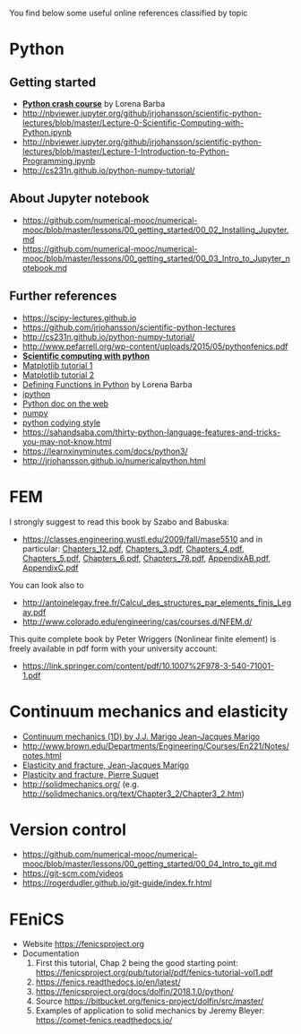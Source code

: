 
You find below some useful online references classified by topic

# Python

## Getting started
* [**Python crash course**](http://nbviewer.ipython.org/github/barbagroup/AeroPython/blob/master/lessons/00_Lesson00_QuickPythonIntro.ipynb) by Lorena Barba
* http://nbviewer.jupyter.org/github/jrjohansson/scientific-python-lectures/blob/master/Lecture-0-Scientific-Computing-with-Python.ipynb
* http://nbviewer.jupyter.org/github/jrjohansson/scientific-python-lectures/blob/master/Lecture-1-Introduction-to-Python-Programming.ipynb
* http://cs231n.github.io/python-numpy-tutorial/

## About Jupyter notebook
* https://github.com/numerical-mooc/numerical-mooc/blob/master/lessons/00_getting_started/00_02_Installing_Jupyter.md
* https://github.com/numerical-mooc/numerical-mooc/blob/master/lessons/00_getting_started/00_03_Intro_to_Jupyter_notebook.md

## Further references
* https://scipy-lectures.github.io
* https://github.com/jrjohansson/scientific-python-lectures
* http://cs231n.github.io/python-numpy-tutorial/
* http://www.pefarrell.org/wp-content/uploads/2015/05/pythonfenics.pdf
* [**Scientific computing with python**](https://github.com/jrjohansson/scientific-python-lectures)
* [Matplotlib tutorial 1](http://matplotlib.org/users/pyplot_tutorial.html)
* [Matplotlib tutorial 2](http://www.loria.fr/~rougier/teaching/matplotlib/)
* [Defining Functions in Python](http://nbviewer.ipython.org/urls/bitbucket.org/cfdpython/cfd-python-class/raw/master/lessons/11%2520-%2520Defining%2520Function%2520in%2520Python.ipynb) by Lorena Barba
* [ipython](http://ipython.org/)
* [Python doc on the web](https://wiki.python.org/moin/BeginnersGuide/Programmers)
* [numpy](http://www.numpy.org/)
* [python codying style](http://www.python.org/dev/peps/pep-0008/)
* https://sahandsaba.com/thirty-python-language-features-and-tricks-you-may-not-know.html
* https://learnxinyminutes.com/docs/python3/
* http://jrjohansson.github.io/numericalpython.html

# FEM
I strongly suggest to read this book by Szabo and Babuska:
* https://classes.engineering.wustl.edu/2009/fall/mase5510 and in particular:
[Chapters_12.pdf](https://classes.engineering.wustl.edu/2009/fall/mase5510/Chapters_12.pdf),
[Chapters_3.pdf](https://classes.engineering.wustl.edu/2009/fall/mase5510/Chapter_3.pdf),
[Chapters_4.pdf](https://classes.engineering.wustl.edu/2009/fall/mase5510/Chapter_4.pdf),
[Chapters_5.pdf](https://classes.engineering.wustl.edu/2009/fall/mase5510/Chapter_5.pdf),
[Chapters_6.pdf](https://classes.engineering.wustl.edu/2009/fall/mase5510/Chapter_6.pdf),
[Chapters_78.pdf](https://classes.engineering.wustl.edu/2009/fall/mase5510/Chapters_78.pdf),
[AppendixAB.pdf](https://classes.engineering.wustl.edu/2009/fall/mase5510/Appendices_AB.pdf),
[AppendixC.pdf](https://classes.engineering.wustl.edu/2009/fall/mase5510/Appendix_C.pdf)

You can look also to
* http://antoinelegay.free.fr/Calcul_des_structures_par_elements_finis_Legay.pdf
* http://www.colorado.edu/engineering/cas/courses.d/NFEM.d/

This quite complete book by Peter Wriggers (Nonlinear finite element) is freely available in pdf form with your university account:
* https://link.springer.com/content/pdf/10.1007%2F978-3-540-71001-1.pdf

# Continuum mechanics and elasticity ##
* [Continuum mechanics (1D) by J.J. Marigo Jean-Jacques Marigo](https://cel.archives-ouvertes.fr/cel-01023392)
* http://www.brown.edu/Departments/Engineering/Courses/En221/Notes/notes.html
* [Elasticity and fracture, Jean-Jacques Marigo](https://moodle.polytechnique.fr/pluginfile.php/30014/mod_resource/content/1/ElasticiteRupture.pdf)
* [Plasticity and fracture, Pierre Suquet](https://www.google.com/url?sa=t&rct=j&q=&esrc=s&source=web&cd=1&cad=rja&uact=8&ved=2ahUKEwjdspXjqcfdAhXLA8AKHVHjBHIQFjAAegQIBxAC&url=http%3A%2F%2Fperso.ensta-paristech.fr%2F~mbonnet%2Fmec551%2Fmec551.pdf&usg=AOvVaw3JK3d0dJbSyeduYs3DCsqU)
* http://solidmechanics.org/ (e.g. http://solidmechanics.org/text/Chapter3_2/Chapter3_2.htm)

# Version control
* https://github.com/numerical-mooc/numerical-mooc/blob/master/lessons/00_getting_started/00_04_Intro_to_git.md
* https://git-scm.com/videos
* https://rogerdudler.github.io/git-guide/index.fr.html

# FEniCS
* Website https://fenicsproject.org
* Documentation
   1. First this tutorial, Chap 2 being the good starting point: https://fenicsproject.org/pub/tutorial/pdf/fenics-tutorial-vol1.pdf
   2. https://fenics.readthedocs.io/en/latest/
   3. https://fenicsproject.org/docs/dolfin/2018.1.0/python/
   4. Source https://bitbucket.org/fenics-project/dolfin/src/master/
   5. Examples of application to solid mechanics by Jeremy Bleyer: https://comet-fenics.readthedocs.io/
 

